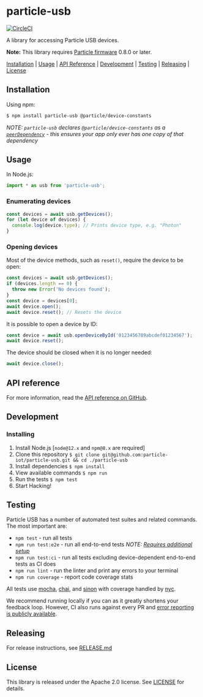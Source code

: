 # particle-usb

[![CircleCI](https://dl.circleci.com/status-badge/img/gh/particle-iot/particle-usb/tree/main.svg?style=shield)](https://dl.circleci.com/status-badge/redirect/gh/particle-iot/particle-usb/tree/main)

A library for accessing Particle USB devices.

**Note:** This library requires [Particle firmware](https://github.com/particle-iot/firmware) 0.8.0 or later.

[Installation](#installation) | [Usage](#usage) | [API Reference](docs/reference.md) | [Development](#development) | [Testing](#testing) | [Releasing](./RELEASE.md) | [License](#license)


## Installation

Using npm:

```sh
$ npm install particle-usb @particle/device-constants
```

_NOTE: `particle-usb` declares `@particle/device-constants` as a [`peerDependency`](https://docs.npmjs.com/cli/v6/configuring-npm/package-json#peerdependencies) - this ensures your app only ever has one copy of that dependency_

## Usage

In Node.js:

```js
import * as usb from 'particle-usb';
```

### Enumerating devices

```js
const devices = await usb.getDevices();
for (let device of devices) {
  console.log(device.type); // Prints device type, e.g. "Photon"
}
```

### Opening devices

Most of the device methods, such as `reset()`, require the device to be open:

```js
const devices = await usb.getDevices();
if (devices.length == 0) {
  throw new Error('No devices found');
}
const device = devices[0];
await device.open();
await device.reset(); // Resets the device
```

It is possible to open a device by ID:

```js
const device = await usb.openDeviceById('0123456789abcdef01234567');
await device.reset();
```

The device should be closed when it is no longer needed:

```js
await device.close();
```

## API reference

For more information, read the [API reference on GitHub](docs/reference.md).


## Development

### Installing

1. Install Node.js [`node@12.x` and `npm@8.x` are required]
1. Clone this repository `$ git clone git@github.com:particle-iot/particle-usb.git && cd ./particle-usb`
1. Install dependencies `$ npm install`
1. View available commands `$ npm run`
1. Run the tests `$ npm test`
1. Start Hacking!


## Testing

Particle USB has a number of automated test suites and related commands. The most important are:

* `npm test` - run all tests
* `npm run test:e2e` - run all end-to-end tests _NOTE: [Requires additional setup](test/e2e/README.md)_
* `npm run test:ci` - run all tests excluding device-dependent end-to-end tests as CI does
* `npm run lint` - run the linter and print any errors to your terminal
* `npm run coverage` - report code coverage stats

All tests use [mocha](https://mochajs.org), [chai](https://www.chaijs.com), and [sinon](https://sinonjs.org/) with coverage handled by [nyc](https://github.com/istanbuljs/nyc).

We recommend running locally if you can as it greatly shortens your feedback loop. However, CI also runs against every PR and [error reporting is publicly available](https://travis-ci.org/particle-iot/particle-usb).


## Releasing

For release instructions, see [RELEASE.md](./RELEASE.md)


## License

This library is released under the Apache 2.0 license. See [LICENSE](LICENSE) for details.

